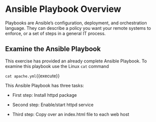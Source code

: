 # Ansible Playbook Overview

Playbooks are Ansible’s configuration, deployment, and orchestration language. They can describe a policy you want your remote systems to enforce, or a set of steps in a general IT process.

## Examine the Ansible Playbook

This exercise has provided an already complete Ansible Playbook.  To examine this playbook use the Linux `cat` command

`cat apache.yml`{{execute}}

This Ansible Playbook has three tasks:

  - First step: Install httpd package

  - Second step: Enable/start httpd service

  - Third step: Copy over an index.html file to each web host
